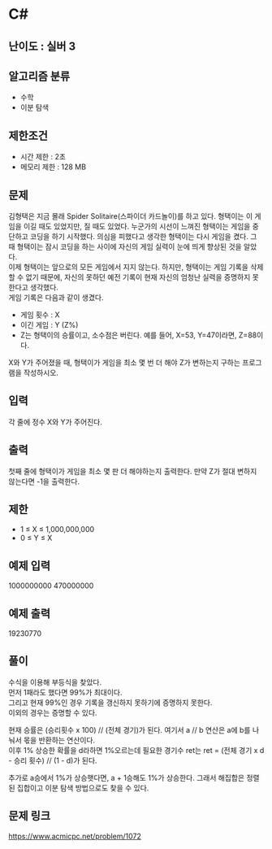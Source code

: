 # C#

## 난이도 : 실버 3

## 알고리즘 분류
  - 수학
  - 이분 탐색

## 제한조건
  - 시간 제한 : 2초
  - 메모리 제한 : 128 MB

## 문제
김형택은 지금 몰래 Spider Solitaire(스파이더 카드놀이)를 하고 있다. 형택이는 이 게임을 이길 때도 있었지만, 질 때도 있었다. 누군가의 시선이 느껴진 형택이는 게임을 중단하고 코딩을 하기 시작했다. 의심을 피했다고 생각한 형택이는 다시 게임을 켰다. 그 때 형택이는 잠시 코딩을 하는 사이에 자신의 게임 실력이 눈에 띄게 향상된 것을 알았다.<br/>
이제 형택이는 앞으로의 모든 게임에서 지지 않는다. 하지만, 형택이는 게임 기록을 삭제 할 수 없기 때문에, 자신의 못하던 예전 기록이 현재 자신의 엄청난 실력을 증명하지 못한다고 생각했다.<br/>
게임 기록은 다음과 같이 생겼다.<br/>

  - 게임 횟수 : X
  - 이긴 게임 : Y (Z%)
  - Z는 형택이의 승률이고, 소수점은 버린다. 예를 들어, X=53, Y=47이라면, Z=88이다.

X와 Y가 주어졌을 때, 형택이가 게임을 최소 몇 번 더 해야 Z가 변하는지 구하는 프로그램을 작성하시오.<br/>


## 입력
각 줄에 정수 X와 Y가 주어진다.<br/>

## 출력
첫째 줄에 형택이가 게임을 최소 몇 판 더 해야하는지 출력한다. 만약 Z가 절대 변하지 않는다면 -1을 출력한다.<br/>

## 제한
  - 1 ≤ X ≤ 1,000,000,000
  - 0 ≤ Y ≤ X


## 예제 입력
1000000000 470000000<br/>


## 예제 출력
19230770<br/>


## 풀이
수식을 이용해 부등식을 찾았다.<br/>
먼저 1패라도 했다면 99%가 최대이다.<br/>
그리고 현재 99%인 경우 기록을 갱신하지 못하기에 증명하지 못한다.<br/>
이외의 경우는 증명할 수 있다.<br/>


현재 승률은 (승리횟수 x 100) // (전체 경기)가 된다. 여기서 a // b 연산은 a에 b를 나눠서 몫을 반환하는 연산이다.<br/>
이후 1% 상승한 확률을 d라하면 1%오르는데 필요한 경기수 ret는 ret = (전체 경기 x d - 승리 횟수) // (1 - d)가 된다.<br/>


추가로 a승에서 1%가 상승햇다면, a + 1승해도 1%가 상승한다. 그래서 해집합은 정렬된 집합이고 이분 탐색 방법으로도 찾을 수 있다.<br/>


## 문제 링크
https://www.acmicpc.net/problem/1072